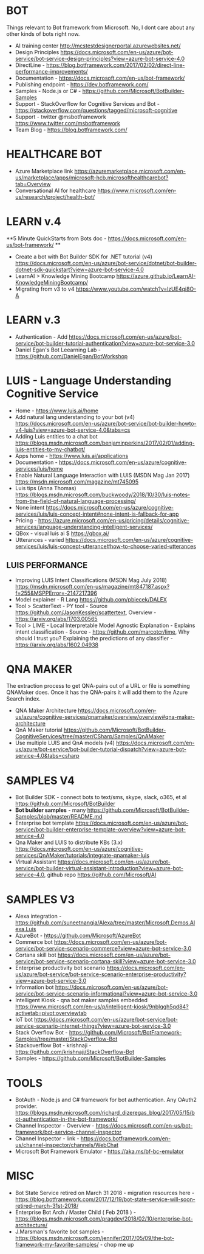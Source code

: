 # BOT
Things relevant to Bot framework from Microsoft.  No, I dont care about any other kinds of bots right now.
* AI training center <http://mcstestdesignerportal.azurewebsites.net/>
* Design Principles <https://docs.microsoft.com/en-us/azure/bot-service/bot-service-design-principles?view=azure-bot-service-4.0>
* DirectLine - https://blog.botframework.com/2017/02/02/direct-line-performance-improvements/
* Documentation - https://docs.microsoft.com/en-us/bot-framework/
* Publishing endpoint - https://dev.botframework.com/
* Samples - Node.js or C# - https://github.com/Microsoft/BotBuilder-Samples
* Support - StackOverflow for Cognitive Services and Bot - <https://stackoverflow.com/questions/tagged/microsoft-cognitive>
* Support - twitter @msbotframework <https://www.twitter.com/msbotframework>
* Team Blog - <https://blog.botframework.com/>

# HEALTHCARE BOT

* Azure Marketplace link <https://azuremarketplace.microsoft.com/en-us/marketplace/apps/microsoft-hcb.microsofthealthcarebot?tab=Overview>
* Conversational AI for healthcare <https://www.microsoft.com/en-us/research/project/health-bot/>

# LEARN v.4

**5 Minute QuickStarts from Bots doc - <https://docs.microsoft.com/en-us/bot-framework/> **
* Create a bot with Bot Builder SDK for .NET tutorial (v4) <https://docs.microsoft.com/en-us/azure/bot-service/dotnet/bot-builder-dotnet-sdk-quickstart?view=azure-bot-service-4.0>
* LearnAI > Knowledge Mining Bootcamp <https://azure.github.io/LearnAI-KnowledgeMiningBootcamp/>
* Migrating from v3 to v4 <https://www.youtube.com/watch?v=lzUE4qi8O-A>

# LEARN v.3

* Authentication - Add <https://docs.microsoft.com/en-us/azure/bot-service/bot-builder-tutorial-authentication?view=azure-bot-service-3.0>
* Daniel Egan's Bot Leearning Lab - https://github.com/DanielEgan/BotWorkshop 

# LUIS - Language Understanding Cognitive Service

* Home - <https://www.luis.ai/home>
* Add natural lang understanding to your bot (v4) <https://docs.microsoft.com/en-us/azure/bot-service/bot-builder-howto-v4-luis?view=azure-bot-service-4.0&tabs=cs>
* Adding Luis entities to a chat bot <https://blogs.msdn.microsoft.com/benjaminperkins/2017/02/01/adding-luis-entities-to-my-chatbot/>
* Apps home - <https://www.luis.ai/applications>
* Documentation - <https://docs.microsoft.com/en-us/azure/cognitive-services/luis/home>
* Enable Natural Language Interaction with LUIS (MSDN Mag Jan 2017) <https://msdn.microsoft.com/magazine/mt745095>
* Luis tips (Anna Thomas) <https://blogs.msdn.microsoft.com/buckwoody/2018/10/30/luis-notes-from-the-field-of-natural-language-processing/>
* None intent <https://docs.microsoft.com/en-us/azure/cognitive-services/luis/luis-concept-intent#none-intent-is-fallback-for-app>
* Pricing - <https://azure.microsoft.com/en-us/pricing/details/cognitive-services/language-understanding-intelligent-services/>
* QBox - visual luis ai $ <https://qbox.ai/>
* Utterances - varied <https://docs.microsoft.com/en-us/azure/cognitive-services/luis/luis-concept-utterance#how-to-choose-varied-utterances>

## LUIS PERFORMANCE

* Improving LUIS Intent Classifications (MSDN Mag July 2018) <https://msdn.microsoft.com/en-us/magazine/mt847187.aspx?f=255&MSPPError=-2147217396>
* Model explainer - R Lang <https://github.com/pbiecek/DALEX>
* Tool > ScatterText - PY tool - Source <https://github.com/JasonKessler/scattertext>, Overview - <https://arxiv.org/abs/1703.00565>
* Tool > LIME - Local Interpretable Model Agnostic Explanation - Explains intent classification - Source - <https://github.com/marcotcr/lime>, 
Why should I trust you?  Explaining the predictions of any classifier - <https://arxiv.org/abs/1602.04938>

# QNA MAKER
The extraction process to get QNA-pairs out of a URL or file is something QNAMaker does. Once it has the QNA-pairs it will add them to the Azure Search index.
* QNA Maker Architecture <https://docs.microsoft.com/en-us/azure/cognitive-services/qnamaker/overview/overview#qna-maker-architecture>
* QnA Maker tutorial <https://github.com/Microsoft/BotBuilder-CognitiveServices/tree/master/CSharp/Samples/QnAMaker>
* Use multiple LUIS and QnA models (v4) <https://docs.microsoft.com/en-us/azure/bot-service/bot-builder-tutorial-dispatch?view=azure-bot-service-4.0&tabs=csharp>

# SAMPLES V4

* Bot Builder SDK - connect bots to text/sms, skype, slack, o365, et al <https://github.com/Microsoft/BotBuilder>
* **Bot builder samples** - many <https://github.com/Microsoft/BotBuilder-Samples/blob/master/README.md>
* Enterprise bot template <https://docs.microsoft.com/en-us/azure/bot-service/bot-builder-enterprise-template-overview?view=azure-bot-service-4.0>
* Qna Maker and LUIS to distribute KBs (3.x) <https://docs.microsoft.com/en-us/azure/cognitive-services/QnAMaker/tutorials/integrate-qnamaker-luis>
* Virtual Assistant <https://docs.microsoft.com/en-us/azure/bot-service/bot-builder-virtual-assistant-introduction?view=azure-bot-service-4.0>, github repo <https://github.com/Microsoft/AI>

# SAMPLES V3
* Alexa integration -	https://github.com/suneetnangia/Alexa/tree/master/Microsoft.Demos.Alexa.Luis
* AzureBot - https://github.com/Microsoft/AzureBot
* Commerce bot <https://docs.microsoft.com/en-us/azure/bot-service/bot-service-scenario-commerce?view=azure-bot-service-3.0>
* Cortana skill bot <https://docs.microsoft.com/en-us/azure/bot-service/bot-service-scenario-cortana-skill?view=azure-bot-service-3.0>
* Enterprise productivity bot scenario <https://docs.microsoft.com/en-us/azure/bot-service/bot-service-scenario-enterprise-productivity?view=azure-bot-service-3.0>
* Information bot <https://docs.microsoft.com/en-us/azure/bot-service/bot-service-scenario-informational?view=azure-bot-service-3.0>
* Intelligent Kiosk - qna bot maker samples embedded <https://www.microsoft.com/en-us/p/intelligent-kiosk/9nblggh5qd84?activetab=pivot:overviewtab>
* IoT bot <https://docs.microsoft.com/en-us/azure/bot-service/bot-service-scenario-internet-things?view=azure-bot-service-3.0>
* Stack Overflow Bot - https://github.com/Microsoft/BotFramework-Samples/tree/master/StackOverflow-Bot
* Stackoverflow Bot - krishnaji - https://github.com/krishnaji/StackOverflow-Bot
* Samples - <https://github.com/Microsoft/BotBuilder-Samples>

# TOOLS
* BotAuth - Node.js and C# framework for  bot authentication.  Any OAuth2 provider.  https://blogs.msdn.microsoft.com/richard_dizeregas_blog/2017/05/15/bot-authentication-in-the-bot-framework/
* Channel Inspector - Overview - https://docs.microsoft.com/en-us/bot-framework/bot-service-channel-inspector 
* Channel Inspector - link - https://docs.botframework.com/en-us/channel-inspector/channels/WebChat
* Microsoft Bot Framework Emulator - https://aka.ms/bf-bc-emulator 

# MISC
* Bot State Service retired on March 31 2018 - migration resources here - https://blog.botframework.com/2017/12/19/bot-state-service-will-soon-retired-march-31st-2018/
* Enterprise Bot Arch / Master Child ( Feb 2018 ) - <https://blogs.msdn.microsoft.com/pragdev/2018/02/10/enterprise-bot-architecture/>
* J.Marsman's favorite bot samples - https://blogs.msdn.microsoft.com/jennifer/2017/05/09/the-bot-framework-my-favorite-samples/ - chop me up